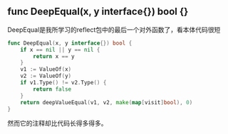 ## func DeepEqual(x, y interface{}) bool {}

DeepEqual是我所学习的reflect包中的最后一个对外函数了，看本体代码很短
```go
func DeepEqual(x, y interface{}) bool {
	if x == nil || y == nil {
		return x == y
	}
	v1 := ValueOf(x)
	v2 := ValueOf(y)
	if v1.Type() != v2.Type() {
		return false
	}
	return deepValueEqual(v1, v2, make(map[visit]bool), 0)
}
```
然而它的注释却比代码长得多得多。
